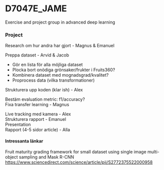 # D7047E_JAME
Exercise and project group in advanced deep learning

### Project
Research om hur andra har gjort - Magnus & Emanuel

Preppa dataset - Arvid & Jacob
- Gör en lista för alla möjliga dataset
- Plocka bort onödiga grönsaker/frukter i Fruits360?
- Kombinera dataset med mognadsgrad/kvalitet?
- Proprocess data (vilka transformationer)

Strukturera upp koden (klar ish) - Alex

Bestäm evaluation metric: f1/accuracy?  
Fixa transfer learning - Magnus

Live tracking med kamera - Alex  
Strukturera rapport - Emanuel  
Presentation  
Rapport (4-5 sidor article) - Alla


#### Intressanta länkar
Fruit maturity grading framework for small dataset using single image multi-object sampling and Mask R-CNN
https://www.sciencedirect.com/science/article/pii/S2772375522000958

